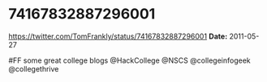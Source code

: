 # 74167832887296001
https://twitter.com/TomFrankly/status/74167832887296001
**Date:** 2011-05-27

#FF some great college blogs @HackCollege @NSCS @collegeinfogeek @collegethrive
